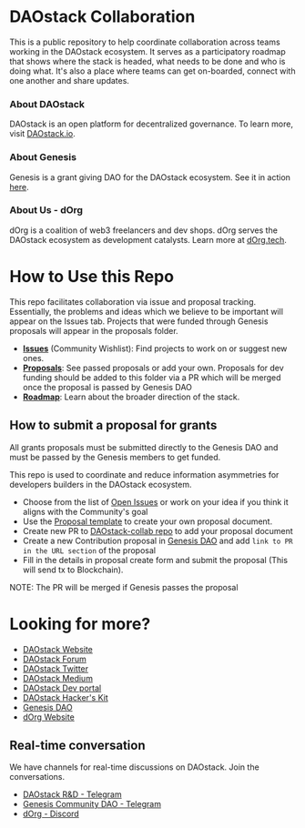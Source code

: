 # DAOstack Collaboration
This is a public repository to help coordinate collaboration across teams working in the DAOstack ecosystem. It serves as a  participatory roadmap that shows where the stack is headed, what needs to be done and who is doing what. It's also a place where teams can get on-boarded, connect with one another and share updates.

### About DAOstack
DAOstack is an open platform for decentralized governance. To learn more, visit [DAOstack.io](https://daostack.io).

### About Genesis
Genesis is a grant giving DAO for the DAOstack ecosystem. See it in action [here](https://alchemy.daostack.io/dao/0x294f999356ed03347c7a23bcbcf8d33fa41dc830).

### About Us - dOrg
dOrg is a coalition of web3 freelancers and dev shops. dOrg serves the DAOstack ecosystem as development catalysts. Learn more at [dOrg.tech](https://dOrg.tech).

# How to Use this Repo
This repo facilitates collaboration via issue and proposal tracking. Essentially, the problems and ideas which we believe to be important will appear on the Issues tab. Projects that were funded through Genesis proposals will appear in the proposals folder.

- [**Issues**](https://github.com/daostack/DAOstack-collab/issues) (Community Wishlist): Find projects to work on or suggest new ones.
- [**Proposals**](https://github.com/daostack/DAOstack-collab/tree/master/proposals): See passed proposals or add your own. Proposals for dev funding should be added to this folder via a PR which will be merged once the proposal is passed by Genesis DAO
- [**Roadmap**](https://github.com/daostack/DAOstack-collab/wiki): Learn about the broader direction of the stack.

## How to submit a proposal for grants

All grants proposals must be submitted directly to the Genesis DAO and must be passed by the Genesis members to get funded.

This repo is used to coordinate and reduce information asymmetries for developers builders in the DAOstack ecosystem.

  - Choose from the list of [Open Issues](https://github.com/daostack/DAOstack-collab/issues) or work on your idea if you think it aligns with the Community's goal
  - Use the [Proposal template](https://github.com/daostack/DAOstack-collab/blob/master/proposals/_template.md) to create your own proposal document.
  - Create new PR to [DAOstack-collab repo](https://github.com/daostack/DAOstack-collab/pulls) to add your proposal document
  - Create a new Contribution proposal in [Genesis DAO](https://alchemy.daostack.io/dao/0x294f999356ed03347c7a23bcbcf8d33fa41dc830/scheme/0x28c5b9efd5bdec2c69c613d2df4b5e1b92e44a2d3c2f5092fb45187570029009/proposals/create/) and add `link to PR in the URL section` of the proposal
  - Fill in the details in proposal create form and submit the proposal (This will send tx to Blockchain).

NOTE: The PR will be merged if Genesis passes the proposal

# Looking for more?

* [DAOstack Website](https://daostack.io)
* [DAOstack Forum](https://daotalk.org)
* [DAOstack Twitter](https://twitter.com/daostack)
* [DAOstack Medium](https://medium.com/daostack)
* [DAOstack Dev portal](https://daostack.github.io/DAOstack-Hackers-Kit/)
* [DAOstack Hacker's Kit](https://github.com/daostack/DAOstack-Hackers-Kit)
* [Genesis DAO](https://alchemy.daostack.io/dao/0x294f999356ed03347c7a23bcbcf8d33fa41dc830)
* [dOrg Website](https://dorg.tech)

## Real-time conversation
We have channels for real-time discussions on DAOstack. Join the conversations.
* [DAOstack R&D - Telegram]()
* [Genesis Community DAO - Telegram]()
* [dOrg - Discord](https://discord.gg/6Kujmad)

